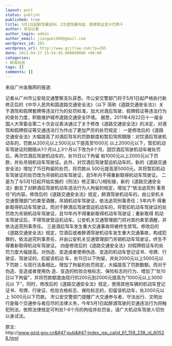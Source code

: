 ```yaml
---
layout: post
status: publish
published: true
title: 5月1日起醉驾要追刑，2次酒驾要拘留，假牌假证至少罚两千
author: 本站记者
author_login: admin
author_email: jiangwei909@gmail.com
wordpress_id: 285
wordpress_url: http://www.gzjtlaw.com/?p=285
date: 2011-04-27 15:54:45.000000000 +08:00
categories:
- 新闻动态
tags: []
comments: []
---
```

来自广州金盾网的报道:

记者从广州市公安局交通警察支队获悉，市公安交警部门将于5月1日起严格执行新修正后的《中华人民共和国道路交通安全法》（以下 简称《道路交通安全法》）关于酒驾和假牌套牌等违法行为的处罚标准，加大对酒后驾驶、假牌假证等违法行为的查处力度，积极维护城市道路交通安全环境。
据悉，2011年4月22日十一届全国人大常委会第二十次会议表决通过了关于修改《道路交通安全法》的决定，对酒驾和假牌假证等交通违法行为作出了更加严厉的处罚规定：
一是修改后的《道路交通安全法》大幅提高了对酒后驾车的罚款额度和暂扣驾照期限：对饮酒后驾驶机动车的，罚款从200元以上500元以下提高至1000元 以上2000元以下，暂扣机动车驾驶证的期限从1个月以上3个月以下改为6个月。因饮酒后驾驶机动车被处罚后，再次饮酒后驾驶机动车的，处10日以下拘留 和1000元以上2000元以下罚款，并处吊销机动车驾驶证。此外，对饮酒后驾驶营运机动车的，新的《道路交通安全法》增加了15日拘留的处罚，将罚款从 500元提高至5000元，并将暂扣机动车驾驶证的处罚改为吊销机动车驾驶证，且5年内不得重新取得机动车驾驶证。
二是为了与5月1日起开始实施的《刑法》修正案(八)相衔接，新的《道路交通安全法》删去了对醉酒后驾驶机动车违法行为人拘留的规定，增加了&ldquo;依法追究刑 事责任&rdquo;的内容。修改后的《道路交通安全法》规定，醉酒驾驶机动车的，由公安机关交通管理部门约束至酒醒，吊销机动车驾驶证，依法追究刑事责任；5年内不 得重新取得机动车驾驶证。而对于醉酒后驾驶营运机动车的，将暂扣机动车驾驶证的处罚改为吊销机动车驾驶证，且10年内不得重新取得机动车驾驶证；重新取得 机动车驾驶证后，不得驾驶营运机动车。公安机关交通管理部门将对其约束至酒醒，并依法追究刑事责任。
三是酒后驾车发生重大交通事故将被终生禁驾。修改后的《道路交通安全法》规定，饮酒后或者醉酒驾驶机动车发生重大交通事故，构成犯罪的，依法追究刑事责任，并由公安机关交通管理部门吊销机动车驾驶证，终生不得重新取得机动车驾驶证。
四是修改后的《道路交通安全法》对假牌假证车的处罚力度大幅提高。对伪造、变造或者使用伪造、变造的机动车登记证书、号牌、行驶证、驾驶证的，扣留该机动 车，处15日以下拘留，并处2000元以上5000元以下罚款；与现行法条相比，增加了拘留的处罚规定，大幅提高了罚款数额。而对于伪造、变造或者使用伪 造、变造的检验合格标志、保险标志的行为，增加了&ldquo;处10日以下拘留&rdquo;，并将罚款额度由现行的200元到2000元提高为&ldquo;1000元以上3000元以 下&rdquo;。同时，修改后的《道路交通安全法》规定，使用其他车辆的机动车登记证书、号牌、行驶证、检验合格标志、保险标志的，扣留该机动车，处2000元以上 5000元以下罚款。
市公安交警部门提醒广大交通参与者，守法出行、文明出行是每个交通参与者应尽的法律义务，今年5月1日起醉酒驾驶的交通违法行为将触犯刑法，依照法律规定可判处1-6个月的拘役并处罚金，请广大机动车驾驶人切勿以身试法。

原文: http:&#47;&#47;www.gzjd.gov.cn&#47;pub&#47;index_jsp_catid_61_159_238_id_80528.html
